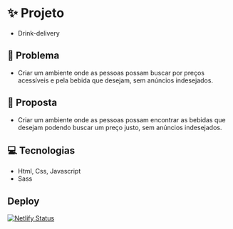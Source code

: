 # ✨ Projeto

- Drink-delivery

## 🎍 Problema

- Criar um ambiente onde as pessoas possam buscar por preços acessíveis e pela bebida que desejam, sem anúncios indesejados.

## 🎉 Proposta

- Criar um ambiente onde as pessoas possam encontrar as bebidas que desejam podendo buscar um preço justo, sem anúncios indesejados.

## 💻 Tecnologias

- Html, Css, Javascript
- Sass

## Deploy
[![Netlify Status](https://api.netlify.com/api/v1/badges/30e33030-e6ea-4848-889f-05d857f8ca38/deploy-status)](https://app.netlify.com/sites/drink-delivery/deploys)
